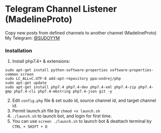 # Telegram Channel Listener (MadelineProto)
Copy new posts from defined channels to another channel (MadelineProto)
My Telegram: [@SUDOYYM](https://t.me/sudoyum)

### Installation
1. Install php7.4+ & extensions:
```
sudo apt-get install python-software-properties software-properties-common screen
sudo LC_ALL=C.UTF-8 add-apt-repository ppa:ondrej/php
sudo apt-get update
sudo apt-get install php7.4 php7.4-dev php7.4-xml php7.4-zip php7.4-gmp php7.4-cli php7.4-mbstring php7.4-json git -y
```
2. Edit `config.php` file & set sudo id, source channel id, and target channel id.
3. Permit launch.sh file by `chmod +x launch.sh`
4. `./launch.sh` to launch bot, and login for first time.
5. You can use `screen ./launch.sh` to launch bot & deattach terminal by `CTRL + SHIFT + D`

